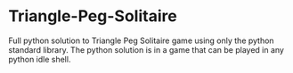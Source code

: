 # Triangle-Peg-Solitaire
Full python solution to Triangle Peg Solitaire game using only the python standard library.  The python solution is in a game that can be played in any python idle shell.

